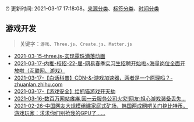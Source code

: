 :alarm_clock: 更新时间: 2021-03-17 17:18:08。[来源分类](../README.md)、[标签分类](../TAGS.md)、[时间分类](../TIMELINE.md)

## 游戏开发


> 关键字：`游戏`、`Three.js`、`Create.js`、`Matter.js`



- [2021-03-15-three.js-实现露珠滴落动画](https://www.ershicimi.com/p/b38da6ab54e127ade7c0efa8c1c31caa) 
- [2021-03-17-内推-校招-22-届-网易春季实习生招聘开始啦~海量岗位全面开放啦（互联网、游戏）](https://www.v2ex.com/t/762609) 
- [2021-03-17-【白话科普】CDN-&-游戏加速器，两者是一个原理吗？-zhuanlan.zhihu.com](https://blogread.cn/news/go.php?idItem=14200&url=https%3A%2F%2Fzhuanlan.zhihu.com%2Fp%2F355985175%3Fcomefrom%3Dhttps%253A%252F%252Fblogread.cn%252Fnews%252F) 
- [2021-03-17-【游戏安全】给抓猫游戏开天劫](https://sec.thief.one/article_content?a_id=0e6699f9098fa441fa0f5bf65ba7aeaa) 
- [2021-03-16-数百万网站瘫痪,因一云服务公司火灾!网友:担心游戏装备丢失...](https://sec.thief.one/article_content?a_id=2c0452583867fc209a52249af81ffdd5) 
- [2021-02-26-中国网友大规模组建家庭式矿场，韩国两成网吧关门挖比特币，游戏玩家：求求你们别抢我的GPU了……](https://www.ershicimi.com/p/63a6442f40c53e453577d16fff3cfd16) 